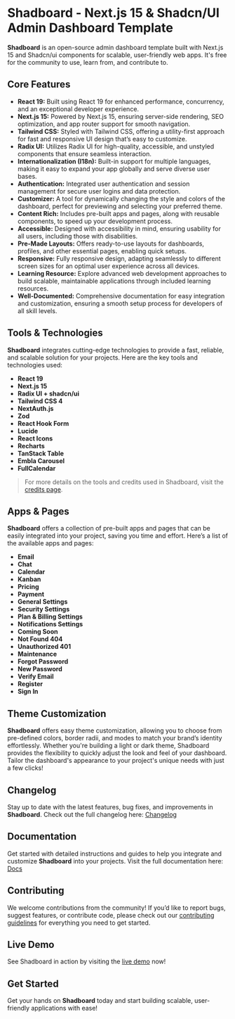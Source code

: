 # Shadboard - Next.js 15 & Shadcn/UI Admin Dashboard Template

**Shadboard** is an open-source admin dashboard template built with Next.js 15 and Shadcn/ui components for scalable, user-friendly web apps. It's free for the community to use, learn from, and contribute to.

## Core Features

- **React 19:** Built using React 19 for enhanced performance, concurrency, and an exceptional developer experience.
- **Next.js 15:** Powered by Next.js 15, ensuring server-side rendering, SEO optimization, and app router support for smooth navigation.
- **Tailwind CSS:** Styled with Tailwind CSS, offering a utility-first approach for fast and responsive UI design that’s easy to customize.
- **Radix UI:** Utilizes Radix UI for high-quality, accessible, and unstyled components that ensure seamless interaction.
- **Internationalization (I18n):** Built-in support for multiple languages, making it easy to expand your app globally and serve diverse user bases.
- **Authentication:** Integrated user authentication and session management for secure user logins and data protection.
- **Customizer:** A tool for dynamically changing the style and colors of the dashboard, perfect for previewing and selecting your preferred theme.
- **Content Rich:** Includes pre-built apps and pages, along with reusable components, to speed up your development process.
- **Accessible:** Designed with accessibility in mind, ensuring usability for all users, including those with disabilities.
- **Pre-Made Layouts:** Offers ready-to-use layouts for dashboards, profiles, and other essential pages, enabling quick setups.
- **Responsive:** Fully responsive design, adapting seamlessly to different screen sizes for an optimal user experience across all devices.
- **Learning Resource:** Explore advanced web development approaches to build scalable, maintainable applications through included learning resources.
- **Well-Documented:** Comprehensive documentation for easy integration and customization, ensuring a smooth setup process for developers of all skill levels.

## Tools & Technologies

**Shadboard** integrates cutting-edge technologies to provide a fast, reliable, and scalable solution for your projects. Here are the key tools and technologies used:

- **React 19** 
- **Next.js 15**
- **Radix UI + shadcn/ui**
- **Tailwind CSS 4** 
- **NextAuth.js**
- **Zod**
- **React Hook Form** 
- **Lucide** 
- **React Icons**
- **Recharts** 
- **TanStack Table** 
- **Embla Carousel** 
- **FullCalendar**

> For more details on the tools and credits used in Shadboard, visit the [credits page](https://shadboard.vercel.app/docs/miscellaneous/credits).

## Apps & Pages

**Shadboard** offers a collection of pre-built apps and pages that can be easily integrated into your project, saving you time and effort. Here’s a list of the available apps and pages:

- **Email**
- **Chat**
- **Calendar**
- **Kanban**
- **Pricing**
- **Payment**
- **General Settings**
- **Security Settings**
- **Plan & Billing Settings**
- **Notifications Settings**
- **Coming Soon**
- **Not Found 404**
- **Unauthorized 401**
- **Maintenance**
- **Forgot Password**
- **New Password**
- **Verify Email**
- **Register**
- **Sign In**

## Theme Customization

**Shadboard** offers easy theme customization, allowing you to choose from pre-defined colors, border radii, and modes to match your brand’s identity effortlessly. Whether you're building a light or dark theme, Shadboard provides the flexibility to quickly adjust the look and feel of your dashboard. Tailor the dashboard's appearance to your project's unique needs with just a few clicks!

## Changelog

Stay up to date with the latest features, bug fixes, and improvements in **Shadboard**. Check out the full changelog here: [Changelog](https://github.com/Qualiora/shadboard/blob/main/CHANGELOG.md)

## Documentation

Get started with detailed instructions and guides to help you integrate and customize **Shadboard** into your projects. Visit the full documentation here: [Docs](https://shadboard.vercel.app/docs)

## Contributing

We welcome contributions from the community! If you’d like to report bugs, suggest features, or contribute code, please check out our [contributing guidelines](https://github.com/Qualiora/shadboard/blob/main/CONTRIBUTING.md) for everything you need to get started.

## Live Demo

See Shadboard in action by visiting the [live demo](https://shadboard.vercel.app/) now!

## Get Started

Get your hands on **Shadboard** today and start building scalable, user-friendly applications with ease!
